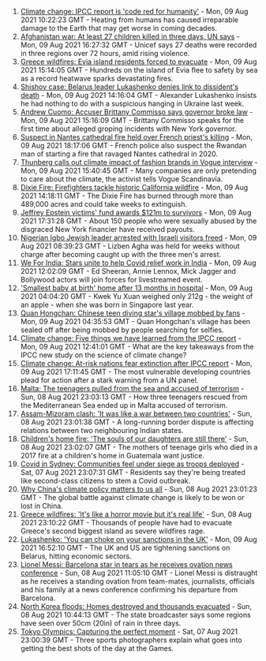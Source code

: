 1. [Climate change: IPCC report is 'code red for humanity'](https://www.bbc.co.uk/news/science-environment-58130705) - Mon, 09 Aug 2021 10:22:23 GMT - Heating from humans has caused irreparable damage to the Earth that may get worse in coming decades.
2. [Afghanistan war: At least 27 children killed in three days, UN says](https://www.bbc.co.uk/news/world-asia-58142983) - Mon, 09 Aug 2021 16:27:32 GMT - Unicef says 27 deaths were recorded in three regions over 72 hours, amid rising violence.
3. [Greece wildfires: Evia island residents forced to evacuate](https://www.bbc.co.uk/news/world-europe-58141336) - Mon, 09 Aug 2021 15:14:05 GMT - Hundreds on the island of Evia flee to safety by sea as a record heatwave sparks devastating fires.
4. [Shishov case: Belarus leader Lukashenko denies link to dissident's death](https://www.bbc.co.uk/news/world-europe-58147256) - Mon, 09 Aug 2021 14:16:04 GMT - Alexander Lukashenko insists he had nothing to do with a suspicious hanging in Ukraine last week.
5. [Andrew Cuomo: Accuser Brittany Commisso says governor broke law](https://www.bbc.co.uk/news/world-us-canada-58146323) - Mon, 09 Aug 2021 15:16:09 GMT - Brittany Commisso speaks for the first time about alleged groping incidents with New York governor.
6. [Suspect in Nantes cathedral fire held over French priest's killing](https://www.bbc.co.uk/news/world-europe-58145468) - Mon, 09 Aug 2021 18:17:06 GMT - French police also suspect the Rwandan man of starting a fire that ravaged Nantes cathedral in 2020.
7. [Thunberg calls out climate impact of fashion brands in Vogue interview](https://www.bbc.co.uk/news/world-europe-58145465) - Mon, 09 Aug 2021 15:40:45 GMT - Many companies are only pretending to care about the climate, the activist tells Vogue Scandinavia.
8. [Dixie Fire: Firefighters tackle historic California wildfire](https://www.bbc.co.uk/news/world-us-canada-58141340) - Mon, 09 Aug 2021 14:18:11 GMT - The Dixie Fire has burned through more than 489,000 acres and could take weeks to extinguish.
9. [Jeffrey Epstein victims' fund awards $121m to survivors](https://www.bbc.co.uk/news/world-us-canada-58152207) - Mon, 09 Aug 2021 17:31:28 GMT - About 150 people who were sexually abused by the disgraced New York financier have received payouts.
10. [Nigerian Igbo Jewish leader arrested with Israeli visitors freed](https://www.bbc.co.uk/news/world-africa-58097200) - Mon, 09 Aug 2021 08:39:23 GMT - Lizben Agha was held for weeks without charge after becoming caught up with the three men's arrest.
11. [We For India: Stars unite to help Covid relief work in India](https://www.bbc.co.uk/news/entertainment-arts-58146704) - Mon, 09 Aug 2021 12:02:09 GMT - Ed Sheeran, Annie Lennox, Mick Jagger and Bollywood actors will join forces for livestreamed event.
12. ['Smallest baby at birth' home after 13 months in hospital](https://www.bbc.co.uk/news/world-asia-58141756) - Mon, 09 Aug 2021 04:04:20 GMT - Kwek Yu Xuan weighed only 212g - the weight of an apple - when she was born in Singapore last year.
13. [Quan Hongchan: Chinese teen diving star's village mobbed by fans](https://www.bbc.co.uk/news/world-asia-china-58141676) - Mon, 09 Aug 2021 04:35:53 GMT - Quan Hongchan's village has been sealed off after being mobbed by people searching for selfies.
14. [Climate change: Five things we have learned from the IPCC report](https://www.bbc.co.uk/news/science-environment-58138714) - Mon, 09 Aug 2021 12:41:01 GMT - What are the key takeaways from the IPCC new study on the science of climate change?
15. [Climate change: At-risk nations fear extinction after IPCC report](https://www.bbc.co.uk/news/world-58064485) - Mon, 09 Aug 2021 17:11:45 GMT - The most vulnerable developing countries plead for action after a stark warning from a UN panel.
16. [Malta: The teenagers pulled from the sea and accused of terrorism](https://www.bbc.co.uk/news/world-57988934) - Sun, 08 Aug 2021 23:03:13 GMT - How three teenagers rescued from the Mediterranean Sea ended up in Malta accused of terrorism.
17. [Assam-Mizoram clash: 'It was like a war between two countries'](https://www.bbc.co.uk/news/world-asia-india-58066768) - Sun, 08 Aug 2021 23:01:38 GMT - A long-running border dispute is affecting relations between two neighbouring Indian states.
18. [Children's home fire: 'The souls of our daughters are still there'](https://www.bbc.co.uk/news/world-latin-america-58076664) - Sun, 08 Aug 2021 23:02:07 GMT - The mothers of teenage girls who died in a 2017 fire at a children's home in Guatemala want justice.
19. [Covid in Sydney: Communities feel under siege as troops deployed](https://www.bbc.co.uk/news/world-australia-58066389) - Sat, 07 Aug 2021 23:07:31 GMT - Residents say they're being treated like second-class citizens to stem a Covid outbreak.
20. [Why China's climate policy matters to us all](https://www.bbc.co.uk/news/world-asia-china-57483492) - Sun, 08 Aug 2021 23:01:23 GMT - The global battle against climate change is likely to be won or lost in China.
21. [Greece wildfires: 'It's like a horror movie but it's real life'](https://www.bbc.co.uk/news/world-europe-58141236) - Sun, 08 Aug 2021 23:10:22 GMT - Thousands of people have had to evacuate Greece's second biggest island as severe wildfires rage.
22. [Lukashenko: 'You can choke on your sanctions in the UK'](https://www.bbc.co.uk/news/world-europe-58150328) - Mon, 09 Aug 2021 16:52:10 GMT - The UK and US are tightening sanctions on Belarus, hitting economic sectors.
23. [Lionel Messi: Barcelona star in tears as he receives ovation news conference](https://www.bbc.co.uk/sport/av/football/58137848) - Sun, 08 Aug 2021 11:05:10 GMT - Lionel Messi is distraught as he receives a standing ovation from team-mates, journalists, officials and his family at a news conference confirming his departure from Barcelona.
24. [North Korea floods: Homes destroyed and thousands evacuated](https://www.bbc.co.uk/news/world-asia-58135256) - Sun, 08 Aug 2021 10:44:13 GMT - The state broadcaster says some regions have seen over 50cm (20in) of rain in three days.
25. [Tokyo Olympics: Capturing the perfect moment](https://www.bbc.co.uk/news/entertainment-arts-58115465) - Sat, 07 Aug 2021 23:00:39 GMT - Three sports photographers explain what goes into getting the best shots of the day at the Games.
